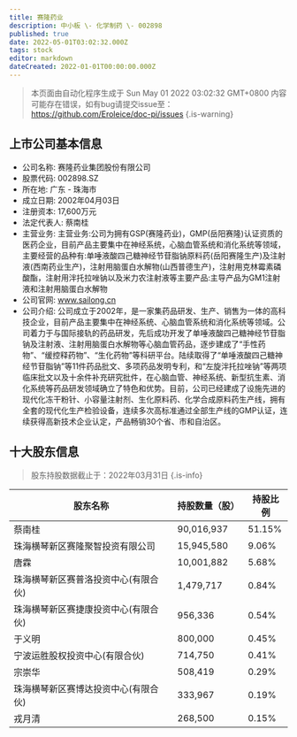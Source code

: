 ```yaml
---
title: 赛隆药业
description: 中小板 \- 化学制药 \- 002898
published: true
date: 2022-05-01T03:02:32.000Z
tags: stock
editor: markdown
dateCreated: 2022-01-01T00:00:00.000Z
---
```


> 本页面由自动化程序生成于 Sun May 01 2022 03:02:32 GMT+0800
> 内容可能存在错误，如有bug请提交issue至：https://github.com/Eroleice/doc-pi/issues
{.is-warning}

## 上市公司基本信息
- 公司名称: 赛隆药业集团股份有限公司
- 股票代码: 002898.SZ
- 所在地: 广东 - 珠海市
- 成立日期: 2002年04月03日
- 注册资本: 17,600万元
- 法定代表人: 蔡南桂
- 主营业务: 主营业务:公司为拥有GSP(赛隆药业)，GMP(岳阳赛隆)认证资质的医药企业，目前产品主要集中在神经系统，心脑血管系统和消化系统等领域，主要经营的品种有:单唾液酸四己糖神经节苷脂钠原料药(岳阳赛隆生产)及注射液(西南药业生产)，注射用脑蛋白水解物(山西普德生产)，注射用克林霉素磷酸酯，注射用泮托拉唑钠以及米力农注射液等主要产品:主导产品为GM1注射液和注射用脑蛋白水解物
- 公司官网: www.sailong.cn
- 公司介绍: 公司成立于2002年，是一家集药品研发、生产、销售为一体的高科技企业，目前产品主要集中在神经系统、心脑血管系统和消化系统等领域。公司着力于与国际接轨的药品研发，先后成功开发了单唾液酸四己糖神经节苷脂钠及注射液、注射用脑蛋白水解物等心脑血管药品，逐步建成了“手性药物”、“缓控释药物”、“生化药物”等科研平台。陆续取得了“单唾液酸四己糖神经节苷脂钠”等11件药品批文、多项药品发明专利，和“左旋泮托拉唑钠”等两项临床批文以及十余件补充研究批件，在心脑血管、神经系统、新型抗生素、消化系统等药品研发领域确立了特色和优势。目前，公司已经建成了设施先进的现代化冻干粉针、小容量注射剂、生化原料药、化学合成原料药生产线，拥有全套的现代化生产检验设备，连续多次高标准通过全部生产线的GMP认证，连续获得高新技术企业认定，产品畅销30个省、市和自治区。


## 十大股东信息
> 股东持股数据截止于：2022年03月31日
{.is-info}

| 股东名称 | 持股数量（股） | 持股比例 |
| --- | --- | --- |
| 蔡南桂 | 90,016,937 | 51.15% |
| 珠海横琴新区赛隆聚智投资有限公司 | 15,945,580 | 9.06% |
| 唐霖 | 10,001,882 | 5.68% |
| 珠海横琴新区赛普洛投资中心(有限合伙) | 1,479,717 | 0.84% |
| 珠海横琴新区赛捷康投资中心(有限合伙) | 956,336 | 0.54% |
| 于义明 | 800,000 | 0.45% |
| 宁波运胜股权投资中心(有限合伙) | 714,750 | 0.41% |
| 宗崇华 | 508,419 | 0.29% |
| 珠海横琴新区赛博达投资中心(有限合伙) | 333,967 | 0.19% |
| 戎月清 | 268,500 | 0.15% |




